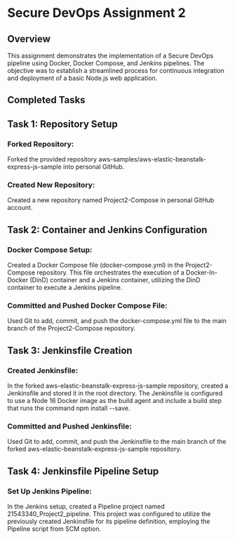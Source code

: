 # Secure DevOps Assignment 2

## Overview

This assignment demonstrates the implementation of a Secure DevOps pipeline using Docker, Docker Compose, and Jenkins pipelines. The objective was to establish a streamlined process for continuous integration and deployment of a basic Node.js web application.

## Completed Tasks

## Task 1: Repository Setup

### Forked Repository:

Forked the provided repository aws-samples/aws-elastic-beanstalk-express-js-sample into personal GitHub.


### Created New Repository:

Created a new repository named Project2-Compose in personal GitHub account.

## Task 2: Container and Jenkins Configuration

### Docker Compose Setup:

Created a Docker Compose file (docker-compose.yml) in the Project2-Compose repository. This file orchestrates the execution of a Docker-In-Docker (DinD) container and a Jenkins container, utilizing the DinD container to execute a Jenkins pipeline.


### Committed and Pushed Docker Compose File:

Used Git to add, commit, and push the docker-compose.yml file to the main branch of the Project2-Compose repository.

## Task 3: Jenkinsfile Creation

### Created Jenkinsfile:

In the forked aws-elastic-beanstalk-express-js-sample repository, created a Jenkinsfile and stored it in the root directory. The Jenkinsfile is configured to use a Node 16 Docker image as the build agent and include a build step that runs the command npm install --save.


### Committed and Pushed Jenkinsfile:

Used Git to add, commit, and push the Jenkinsfile to the main branch of the forked aws-elastic-beanstalk-express-js-sample repository.

## Task 4: Jenkinsfile Pipeline Setup

### Set Up Jenkins Pipeline:

In the Jenkins setup, created a Pipeline project named 21543340_Project2_pipeline. This project was configured to utilize the previously created Jenkinsfile for its pipeline definition, employing the Pipeline script from SCM option.
